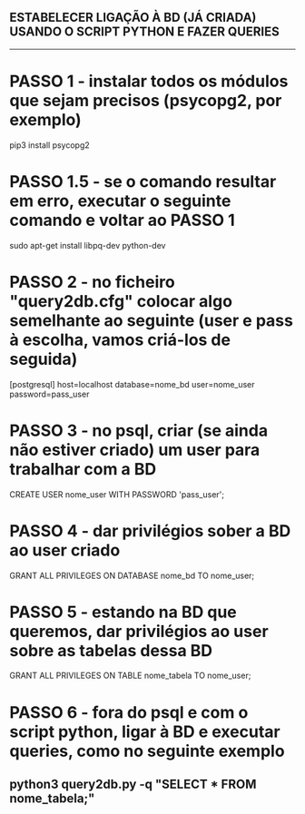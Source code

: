 ## ESTABELECER LIGAÇÃO À BD (JÁ CRIADA) USANDO O SCRIPT PYTHON E FAZER QUERIES
-----------------------------------------------------------------------------------------------------------------------------
# PASSO 1 - instalar todos os módulos que sejam precisos (psycopg2, por exemplo)
pip3 install psycopg2

# PASSO 1.5 - se o comando resultar em erro, executar o seguinte comando e voltar ao PASSO 1
sudo apt-get install libpq-dev python-dev

# PASSO 2 - no ficheiro "query2db.cfg" colocar algo semelhante ao seguinte (user e pass à escolha, vamos criá-los de seguida)
[postgresql]
host=localhost
database=nome_bd
user=nome_user
password=pass_user

# PASSO 3 - no psql, criar (se ainda não estiver criado) um user para trabalhar com a BD
CREATE USER nome_user WITH PASSWORD 'pass_user';

# PASSO 4 - dar privilégios sober a BD ao user criado
GRANT ALL PRIVILEGES ON DATABASE nome_bd TO nome_user;

# PASSO 5 - estando na BD que queremos, dar privilégios ao user sobre as tabelas dessa BD
GRANT ALL PRIVILEGES ON TABLE nome_tabela TO nome_user;

# PASSO 6 - fora do psql e com o script python, ligar à BD e executar queries, como no seguinte exemplo
python3 query2db.py -q "SELECT * FROM nome_tabela;"
-----------------------------------------------------------------------------------------------------------------------------